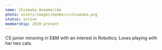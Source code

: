 ```yaml
---
name: Chiamaka Anaemeribe
photo: assets/images/members/chiamaka.png
status: active
membership: 2020-present
---
```


CS junior minoring in E&M with an interest in Robotics;
Loves playing with her two cats.
